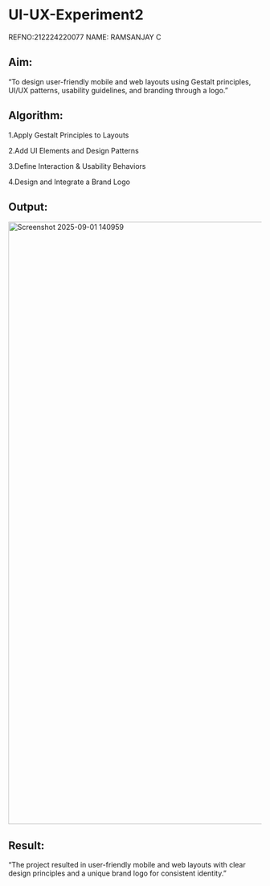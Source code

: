 # UI-UX-Experiment2
REFNO:212224220077
NAME: RAMSANJAY C
## Aim:
“To design user-friendly mobile and web layouts using Gestalt principles, UI/UX patterns, usability guidelines, and branding through a logo.”
## Algorithm:
1.Apply Gestalt Principles to Layouts

2.Add UI Elements and Design Patterns

3.Define Interaction & Usability Behaviors

4.Design and Integrate a Brand Logo
## Output:
<img width="1919" height="1199" alt="Screenshot 2025-09-01 140959" src="https://github.com/user-attachments/assets/3ac3eb61-79d7-40be-82e7-8738ef9e977b" />

## Result:
“The project resulted in user-friendly mobile and web layouts with clear design principles and a unique brand logo for consistent identity.”

